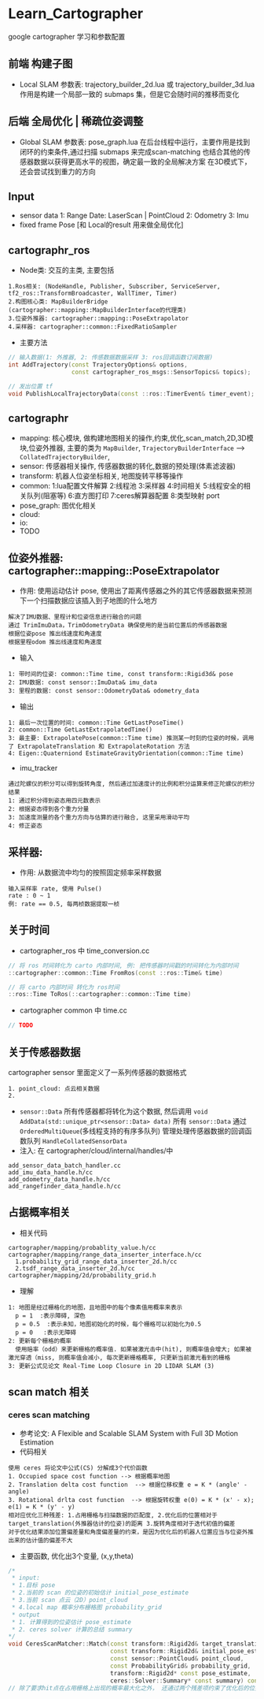 # Learn_Cartographer
google cartographer 学习和参数配置

## 前端 构建子图
- Local SLAM
  参数表: trajectory_builder_2d.lua 或 trajectory_builder_3d.lua
  作用是构建一个局部一致的 submaps 集，但是它会随时间的推移而变化

## 后端 全局优化 | 稀疏位姿调整
- Global SLAM
  参数表: pose_graph.lua
  在后台线程中运行，主要作用是找到闭环的约束条件,通过扫描 submaps 来完成scan-matching
  也结合其他的传感器数据以获得更高水平的视图，确定最一致的全局解决方案
  在3D模式下，还会尝试找到重力的方向

## Input
- sensor data
  1: Range Date: LaserScan | PointCloud
  2: Odometry
  3: Imu
- fixed frame Pose [和 Local的result 用来做全局优化]

## cartographr_ros
- Node类: 交互的主类, 主要包括
```
1.Ros相关: (NodeHandle, Publisher, Subscriber, ServiceServer, tf2_ros::TransformBroadcaster, WallTimer, Timer)
2.构图核心类: MapBuilderBridge (cartographer::mapping::MapBuilderInterface的代理类)
3.位姿外推器: cartographer::mapping::PoseExtrapolator
4.采样器: cartographer::common::FixedRatioSampler
```
- 主要方法
```cpp
// 输入数据(1: 外推器, 2: 传感数据数据采样 3: ros回调函数订阅数据)
int AddTrajectory(const TrajectoryOptions& options,
                  const cartographer_ros_msgs::SensorTopics& topics);

// 发出位置 tf
void PublishLocalTrajectoryData(const ::ros::TimerEvent& timer_event);
```

## cartographr
- mapping: 核心模块, 做构建地图相关的操作,约束,优化,scan_match,2D,3D模块,位姿外推器, 主要的类为 `MapBuilder`, `TrajectoryBuilderInterface` --> `CollatedTrajectoryBuilder`,
- sensor: 传感器相关操作, 传感器数据的转化,数据的预处理(体素滤波器)
- transform: 机器人位姿坐标相关, 地图旋转平移等操作
- common: 1:lua配置文件解算 2:线程池 3:采样器 4:时间相关 5:线程安全的相关队列(阻塞等) 6:直方图打印 7:ceres解算器配置 8:类型映射 port
- pose_graph: 图优化相关
- cloud: 
- io: 
- TODO


## 位姿外推器: cartographer::mapping::PoseExtrapolator
- 作用: 使用运动估计 pose, 使用出了距离传感器之外的其它传感器数据来预测下一个扫描数据应该插入到子地图的什么地方
```
解决了IMU数据、里程计和位姿信息进行融合的问题
通过 TrimImuData，TrimOdometryData 确保使用的是当前位置后的传感器数据
根据位姿pose 推出线速度和角速度
根据里程odom 推出线速度和角速度
```
- 输入
```
1: 带时间的位姿: common::Time time, const transform::Rigid3d& pose
2: IMU数据: const sensor::ImuData& imu_data
3: 里程的数据: const sensor::OdometryData& odometry_data
```
- 输出
```
1: 最后一次位置的时间: common::Time GetLastPoseTime()
2: common::Time GetLastExtrapolatedTime()
3: 最主要: ExtrapolatePose(common::Time time) 推测某一时刻的位姿的时候，调用了 ExtrapolateTranslation 和 ExtrapolateRotation 方法
4: Eigen::Quaterniond EstimateGravityOrientation(common::Time time)
```
- imu_tracker
```
通过陀螺仪的积分可以得到旋转角度, 然后通过加速度计的比例和积分运算来修正陀螺仪的积分结果
1: 通过积分得到姿态用四元数表示
2: 根据姿态得到各个重力分量
3: 加速度测量的各个重力方向与估算的进行融合, 这里采用滑动平均
4: 修正姿态
```

## 采样器: 
- 作用: 从数据流中均匀的按照固定频率采样数据
```
输入采样率 rate, 使用 Pulse()
rate : 0 ~ 1
例: rate == 0.5, 每两桢数据提取一桢
```

## 关于时间
- cartographer_ros 中 time_conversion.cc
```cpp
// 将 ros 时间转化为 carto 内部时间, 例: 把传感器时间戳的时间转化为内部时间
::cartographer::common::Time FromRos(const ::ros::Time& time) 

// 将 carto 内部时间 转化为 ros时间
::ros::Time ToRos(::cartographer::common::Time time)
```

- cartographer common 中 time.cc
```cpp
// TODO
```

## 关于传感器数据
cartographer sensor 里面定义了一系列传感器的数据格式
```
1. point_cloud: 点云相关数据
2. 
```
- `sensor::Data` 所有传感器都将转化为这个数据, 然后调用 `void AddData(std::unique_ptr<sensor::Data> data)`
所有 `sensor::Data` 通过 `OrderedMultiQueue`(多线程支持的有序多队列) 管理处理传感器数据的回调函数队列 `HandleCollatedSensorData`
- 注入: 在 cartographer/cloud/internal/handles/中
```
add_sensor_data_batch_handler.cc
add_imu_data_handle.h/cc
add_odometry_data_handle.h/cc
add_rangefinder_data_handle.h/cc
```

## 占据概率相关
- 相关代码
```
cartographer/mapping/probablity_value.h/cc
cartographer/mapping/range_data_inserter_interface.h/cc
  1.probability_grid_range_data_inserter_2d.h/cc
  2.tsdf_range_data_inserter_2d.h/cc
cartographer/mapping/2d/probability_grid.h
```
- 理解
```
1: 地图是经过栅格化的地图，且地图中的每个像素值用概率来表示
  p = 1  :表示障碍, 深色
  p = 0.5  :表示未知，地图初始化的时候，每个栅格可以初始化为0.5
  p = 0   :表示无障碍
2: 更新每个栅格的概率
  使用赔率（odd）来更新栅格的概率值. 如果被激光击中(hit), 则概率值会增大; 如果被激光穿透（miss, 则概率值会减小, 每次更新栅格概率, 只更新当前激光看到的栅格
3: 更新公式见论文 Real-Time Loop Closure in 2D LIDAR SLAM (3)
```

## scan match 相关
### ceres scan matching
- 参考论文: A Flexible and Scalable SLAM System with Full 3D Motion Estimation
- 代码相关
```
使用 ceres 将论文中公式(CS) 分解成3个代价函数
1. Occupied space cost function --> 根据概率地图
2. Translation delta cost function  --> 根据位移权重 e = K * (angle' - angle)
3. Rotational drlta cost function  --> 根据旋转权重 e(0) = K * (x' - x); e(1) = K * (y' - y)
相对应优化三种残差: 1.占用栅格与扫描数据的匹配度, 2.优化后的位置相对于target_translation(外推器估计的位姿)的距离 3.旋转角度相对于迭代初值的偏差
对于优化结果添加位置偏差量和角度偏差量的约束，是因为优化后的机器人位置应当与位姿外推出来的估计值的偏差不大
```

- 主要函数, 优化出3个变量, (x,y,theta)
```cpp
/*
 * input:
 * 1.目标 pose
 * 2.当前的 scan 的位姿的初始估计 initial_pose_estimate
 * 3.当前 scan 点云（2D）point_cloud
 * 4.local map 概率分布栅格图 probability_grid
 * output
 * 1. 计算得到的位姿估计 pose_estimate
 * 2. ceres solver 计算的总结 summary
*/
void CeresScanMatcher::Match(const transform::Rigid2d& target_translation,
                             const transform::Rigid2d& initial_pose_estimate,
                             const sensor::PointCloud& point_cloud,
                             const ProbabilityGrid& probability_grid,
                             transform::Rigid2d* const pose_estimate,
                             ceres::Solver::Summary* const summary) const {}
// 除了要求hit点在占用栅格上出现的概率最大化之外， 还通过两个残差项约束了优化后的位姿估计在原始估计的附近。
```
